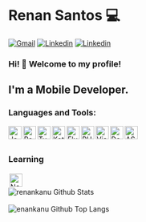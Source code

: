 # Renan Santos 💻

[![Gmail](https://img.shields.io/badge/-Gmail-black?logo=gmail&logoColor=whitesmoke&labelColor=grey)](mailto:renankanu@gmail.com)
[![Linkedin](https://img.shields.io/badge/-Linkedin-black?logo=linkedin&logoColor=whitesmoke&labelColor=grey)](https://www.linkedin.com/in/renansantosbr/) 
[![Linkedin](https://img.shields.io/badge/-Renankanu-black?logo=tor&logoColor=whitesmoke&labelColor=grey)](https://www.renankanu.com.br)


### Hi! 👋 Welcome to my profile!

## I'm a Mobile Developer.

### Languages and Tools:

<img align="left" alt="JavaScript" width="26px" src="https://upload.wikimedia.org/wikipedia/commons/thumb/9/99/Unofficial_JavaScript_logo_2.svg/1024px-Unofficial_JavaScript_logo_2.svg.png" />

<img align="left" alt="Redux" width="26px" src="https://encrypted-tbn0.gstatic.com/images?q=tbn:ANd9GcSFCFb7KptTO1L7wKiEP--kxNOBowoZLOvuJXkSldU8KNI4hAVo&s" />


<img align="left" alt="TypeScript" width="26px" src="https://cdn.iconscout.com/icon/free/png-512/typescript-1174965.png" />

<img align="left" alt="Kotlin" width="26px" src="https://upload.wikimedia.org/wikipedia/commons/thumb/7/74/Kotlin-logo.svg/1200px-Kotlin-logo.svg.png" />

<img align="left" alt="Flutter" width="26px" src="https://miro.medium.com/max/1000/1*ilC2Aqp5sZd1wi0CopD1Hw.png" />

<img align="left" alt="PHP" height="26px" src="https://www.php.net/images/logos/new-php-logo.svg" />

<img align="left" alt="Visual Studio Code" width="26px" src="https://cdn.worldvectorlogo.com/logos/visual-studio-code-1.svg" />

<img align="left" alt="Docker" width="26px" src="https://www.docker.com/sites/default/files/d8/2019-07/vertical-logo-monochromatic.png" />

<img align="left" alt="AS" width="26px" src="https://2.bp.blogspot.com/-tzm1twY_ENM/XlCRuI0ZkRI/AAAAAAAAOso/BmNOUANXWxwc5vwslNw3WpjrDlgs9PuwQCLcBGAsYHQ/s1600/pasted%2Bimage%2B0.png" />

<br />
<br />

### Learning
<img style="background-color:white;padding:2px;" alt="Next.js" width="26px" src="https://nextjs.org/static/favicon/safari-pinned-tab.svg" />

<br />

<img align="left" alt="renankanu Github Stats" src="https://github-readme-stats.vercel.app/api?username=renankanu&show_icons=true&theme=dracula" />

<br />
<br />

<img align="left" alt="enankanu Github Top Langs" src="https://github-readme-stats.vercel.app/api/top-langs/?username=renankanu&layout=compact&theme=dracula">
